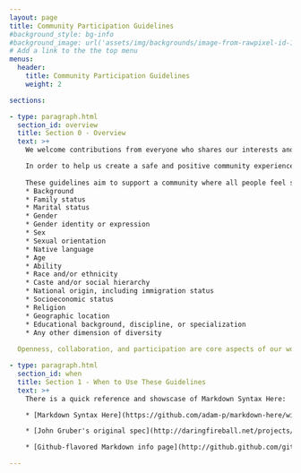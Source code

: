 ```yaml
---
layout: page
title: Community Participation Guidelines
#background_style: bg-info
#background_image: url('assets/img/backgrounds/image-from-rawpixel-id-1199650-jpeg.jpg')
# Add a link to the the top menu
menus:
  header:
    title: Community Participation Guidelines
    weight: 2

sections:

- type: paragraph.html
  section_id: overview
  title: Section 0 - Overview
  text: >+
    We welcome contributions from everyone who shares our interests and wants to contribute in a healthy and constructive manner within our community.

    In order to help us create a safe and positive community experience we have adopted these Community Participation Guidelines, and we require all those who participate to agree and adhere to these guidelines. The Community Participation Guidelines describe expected behaviors and responsibilities for an individual, group, or organization when involved with the Building Upon the EarthCube Community Workshop.
 
    These guidelines aim to support a community where all people feel safe to participate, introduce new ideas, and inspire others, regardless of:
    * Background
    * Family status
    * Marital status
    * Gender
    * Gender identity or expression
    * Sex
    * Sexual orientation
    * Native language
    * Age
    * Ability 
    * Race and/or ethnicity
    * Caste and/or social hierarchy
    * National origin, including immigration status
    * Socioeconomic status
    * Religion
    * Geographic location
    * Educational background, discipline, or specialization
    * Any other dimension of diversity
 
  Openness, collaboration, and participation are core aspects of our work. Diversity enriches our community, and we actively seek participation from those who increase it. These guidelines exist to further empower individuals and groups to interact and collaborate for mutual benefit.

- type: paragraph.html
  section_id: when
  title: Section 1 - When to Use These Guidelines
  text: >+
    There is a quick reference and showscase of Markdown Syntax Here:

    * [Markdown Syntax Here](https://github.com/adam-p/markdown-here/wiki/Markdown-Cheatsheet).

    * [John Gruber's original spec](http://daringfireball.net/projects/markdown/).

    * [Github-flavored Markdown info page](http://github.github.com/github-flavored-markdown/).

---
```



